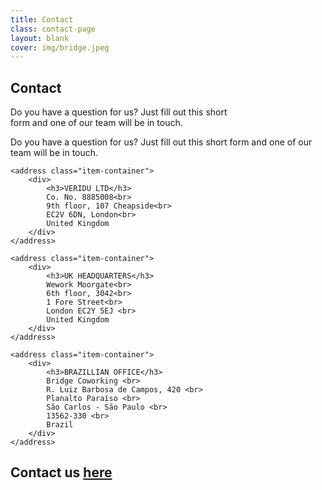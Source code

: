 ```yaml
---
title: Contact
class: contact-page
layout: blank
cover: img/bridge.jpeg
---
```


<section class="contact__landing">
	<div class="contact__body">
		<div class="contact__cover">
			<div class="contact__cover__overlay"></div>
				<div class="map" id="map"></div>
				<div class="contact__cover__contents">
					<div class="page-description">
						<h1>Contact</h1>
						<p>
							Do you have a question for us? Just fill out this short <br>
							form and one of our team will be in touch.
						</p>
					</div>
				</div>
			</div>
		</div>
	</div>
</section>

<section class="contact__welcome__mobile">
	<p>
		Do you have a question for us? Just fill out this short form and one of our team will be in touch.
	</p>
</section>

<section class="veridu-list md-cards">

	<address class="item-container">
		<div>
			<h3>VERIDU LTD</h3>
			Co. No. 8885008<br>
			9th floor, 107 Cheapside<br>
			EC2V 6DN, London<br>
			United Kingdom
		</div>
	</address>

	<address class="item-container">
		<div>
			<h3>UK HEADQUARTERS</h3>
			Wework Moorgate<br>
			6th floor, 3042<br>
			1 Fore Street<br>
			London EC2Y 5EJ <br>
			United Kingdom
		</div>
	</address>

	<address class="item-container">
		<div>
			<h3>BRAZILLIAN OFFICE</h3>
			Bridge Coworking <br>
			R. Luiz Barbosa de Campos, 420 <br>
			Planalto Paraíso <br>
			São Carlos - São Paulo <br>
			13562-330 <br>
			Brazil
		</div>
	</address>
</section>

<section class="contact veridu-list" ng-controller="ContactCtrl as ctrl">
    <div>
        <h2 class="font-light">Contact <span class="hidden-xs">us</span> <a class="elegant-link" href="https://podio.com/webforms/6314922/492384" target="_blank" >here</a></h2>
		<!--
        <p class="section__description visible-xs">
            Contact us to discuss your specific needs
        </p>

        <form  method="post" class="form-horizontal" role="form" ng-submit="ctrl.sendContact()">
            <div class="input-container name">
                <input ng-model="ctrl.contact.name" name="name" type="text" placeholder="Name">
            </div>

            <div class="input-container company">
                <input ng-model="ctrl.contact.company" name="company" type="text" placeholder="Company">
            </div>
            <div class="clearfix hidden-xs"></div>

            <div class="input-container email">
                <input ng-model="ctrl.contact.email"  name="email" type="email" placeholder="Email">
            </div>
            <div class="clearfix hidden-xs"></div>

            <div class="input-container message">
                <textarea rows="5" ng-model="ctrl.contact.message" name="message" type="text" placeholder="Message"></textarea>
            </div>

            <div class="input-container text-right submit">
                <button type="submit" class="btn btn-primary">Submit</button>
            </div>
        </form> -->
    </div>
</section>

<section class="support pure-container">

	<div>
		Need product support? <br>
		<a href="https://veridu.com/submit/" target="_blank">https://veridu.com/submit/</a>
	</div>

	<br>

	<address>
		Media enquiry? <br>
		Contact: <a href="mailto:marketing@veridu.com">marketing@veridu.com</a>
	</address>

	<address>
		Visiting Veridu HQ? <br>
		1 Fore Street <br>
		London, EC2Y 5EJ <br>
		Our nearest tube station is Moorgate. <br>

		<a href="https://www.google.com/maps?ll=51.52058,-0.099765&z=17&t=m&hl=en-US&gl=BR&mapclient=embed&q=1+Fore+St+London+EC2Y+5EJ+UK" target="_blank">Google map</a>
	</address>

	<div>
		For regular Veridu news sign up to our monthly newsletter
	</div>
	<br>
</section>

<script type="text/javascript">

	function load () {

		angular
			.module('app')
			.controller('SolutionsCtrl', SolutionsCtrl);

		var $window = $(window);
		var $cover = $('.contact__cover');

		SolutionsCtrl.$inject = [];
		function SolutionsCtrl () {
			var vm = this;

			vm.sectorsTabs = { active : 'payments' };
			vm.partnersTabs = { active : 'payfriendz' };
		}

		$cover.css('height', ($window.height() * 0.7));

		$window.resize(function() {
			$cover.css('height', ($window.height() * 0.7));
		});

	}

	document.addEventListener('DOMContentLoaded', load);

</script>


<script type="text/javascript" src="https://maps.googleapis.com/maps/api/js?sensor=false" ></script>
<script >

	var myLatLng = { lat: 51.5180027, lng: -0.090573};
	var myOptions = {
		center: new google.maps.LatLng(myLatLng),
		zoom: 15,
		mapTypeId: google.maps.MapTypeId.ROADMAP,
		disableDefaultUI: true
	};
	var map = new google.maps.Map(document.getElementById("map"), myOptions);
	var marker = new google.maps.Marker({
		position: myLatLng,
		map: map,
		title: 'Veridu HQ'
	});
</script>